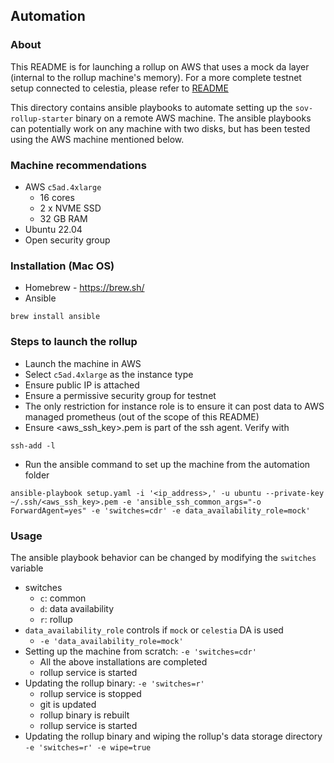 ## Automation

### About
This README is for launching a rollup on AWS that uses a mock da layer (internal to the rollup machine's memory). For a more complete testnet setup connected to celestia, please refer to [README](README.md)

This directory contains ansible playbooks to automate setting up the `sov-rollup-starter` binary on a remote AWS machine. The ansible playbooks can potentially work on any machine with two disks, but has been tested using the AWS machine mentioned below.

### Machine recommendations
* AWS `c5ad.4xlarge`
    * 16 cores
    * 2 x NVME SSD
    * 32 GB RAM
* Ubuntu 22.04
* Open security group

### Installation (Mac OS)
* Homebrew - https://brew.sh/
* Ansible
```
brew install ansible
```

### Steps to launch the rollup
* Launch the machine in AWS
* Select `c5ad.4xlarge` as the instance type
* Ensure public IP is attached
* Ensure a permissive security group for testnet
* The only restriction for instance role is to ensure it can post data to AWS managed prometheus (out of the scope of this README)
* Ensure <aws_ssh_key>.pem is part of the ssh agent. Verify with
```
ssh-add -l
```
* Run the ansible command to set up the machine from the automation folder
```
ansible-playbook setup.yaml -i '<ip_address>,' -u ubuntu --private-key ~/.ssh/<aws_ssh_key>.pem -e 'ansible_ssh_common_args="-o ForwardAgent=yes" -e 'switches=cdr' -e data_availability_role=mock'
```

### Usage
The ansible playbook behavior can be changed by modifying the `switches` variable
* switches
    * `c`: common
    * `d`: data availability
    * `r`: rollup
* `data_availability_role` controls if `mock` or `celestia` DA is used
    * `-e 'data_availability_role=mock'`
* Setting up the machine from scratch: `-e 'switches=cdr'`
    * All the above installations are completed
    * rollup service is started
* Updating the rollup binary: `-e 'switches=r'`
    * rollup service is stopped
    * git is updated
    * rollup binary is rebuilt
    * rollup service is started
* Updating the rollup binary and wiping the rollup's data storage directory `-e 'switches=r' -e wipe=true`
